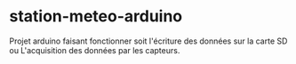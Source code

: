 # station-meteo-arduino

Projet arduino faisant fonctionner soit l'écriture des données sur la carte SD ou L'acquisition des données par les capteurs. 
